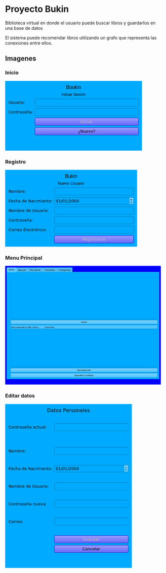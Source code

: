 # Proyecto Bukin
Biblioteca virtual en donde el usuario puede buscar libros y guardarlos en una base de datos

El sistema puede recomendar libros utilizando un grafo que representa las conexiones entre ellos.

## Imagenes 
### Inicio
![alt text](https://github.com/dojx/proyecto-bukin/blob/main/iniciodialog.png)

### Registro
![alt text](https://github.com/dojx/proyecto-bukin/blob/main/registrodialog.png)

### Menu Principal
![alt text](https://github.com/dojx/proyecto-bukin/blob/main/menuprincipal.png)

### Editar datos
![alt text](https://github.com/dojx/proyecto-bukin/blob/main/editar.png)
